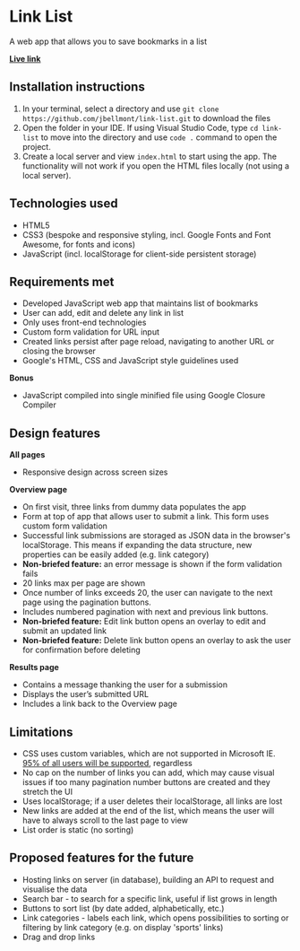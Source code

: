 # Link List

A web app that allows you to save bookmarks in a list

**[Live link](https://jbellmont.github.io/link-list)**


## Installation instructions
1. In your terminal, select a directory and use `git clone https://github.com/jbellmont/link-list.git` to download the files
2. Open the folder in your IDE. If using Visual Studio Code, type `cd link-list` to move into the directory and use `code .` command to open the project.
3. Create a local server and view `index.html` to start using the app. The functionality will not work if you open the HTML files locally (not using a local server). 

## Technologies used
- HTML5
- CSS3 (bespoke and responsive styling, incl. Google Fonts and Font Awesome, for fonts and icons)
- JavaScript (incl. localStorage for client-side persistent storage)

## Requirements met
- Developed JavaScript web app that maintains list of bookmarks
- User can add, edit and delete any link in list
- Only uses front-end technologies
- Custom form validation for URL input
- Created links persist after page reload, navigating to another URL or closing the browser
- Google's HTML, CSS and JavaScript style guidelines used

**Bonus**
- JavaScript compiled into single minified file using Google Closure Compiler

## Design features
**All pages**
- Responsive design across screen sizes

**Overview page**
- On first visit, three links from dummy data populates the app
- Form at top of app that allows user to submit a link. This form uses custom form validation
- Successful link submissions are storaged as JSON data in the browser's localStorage. This means if expanding the data structure, new properties can be easily added (e.g. link category)
- **Non-briefed feature:** an error message is shown if the form validation fails
- 20 links max per page are shown
- Once number of links exceeds 20, the user can navigate to the next page using the pagination buttons.
- Includes numbered pagination with next and previous link buttons. 
- **Non-briefed feature:** Edit link button opens an overlay to edit and submit an updated link
- **Non-briefed feature:** Delete link button opens an overlay to ask the user for confirmation before deleting

**Results page**
- Contains a message thanking the user for a submission
- Displays the user’s submitted URL
- Includes a link back to the Overview page


## Limitations
- CSS uses custom variables, which are not supported in Microsoft IE. [95% of all users will be supported](https://caniuse.com/?search=custom%20variables), regardless
- No cap on the number of links you can add, which may cause visual issues if too many pagination number buttons are created and they stretch the UI
- Uses localStorage; if a user deletes their localStorage, all links are lost
- New links are added at the end of the list, which means the user will have to always scroll to the last page to view
- List order is static (no sorting)

## Proposed features for the future
- Hosting links on server (in database), building an API to request and visualise the data
- Search bar - to search for a specific link, useful if list grows in length
- Buttons to sort list (by date added, alphabetically, etc.)
- Link categories - labels each link, which opens possibilities to sorting or filtering by link category (e.g. on display 'sports' links)
- Drag and drop links
